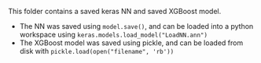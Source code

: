 This folder contains a saved keras NN and saved XGBoost model. 

- The NN was saved using `model.save()`, and can be loaded into a python workspace using `keras.models.load_model("LoadNN.ann")`
- The XGBoost model was saved using pickle, and can be loaded from disk with `pickle.load(open("filename", 'rb'))`
